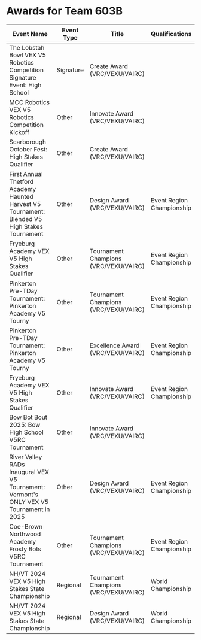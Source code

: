 # Awards for Team 603B

| Event Name | Event Type | Title | Qualifications |
|------------|------------|-------|----------------|
| The Lobstah Bowl VEX V5 Robotics Competition Signature Event: High School | Signature | Create Award (VRC/VEXU/VAIRC) |  |
| MCC Robotics VEX V5 Robotics Competition Kickoff | Other | Innovate Award (VRC/VEXU/VAIRC) |  |
| Scarborough October Fest: High Stakes Qualifier | Other | Create Award (VRC/VEXU/VAIRC) |  |
| First Annual Thetford Academy Haunted Harvest V5 Tournament: Blended V5 High Stakes Tournament | Other | Design Award (VRC/VEXU/VAIRC) | Event Region Championship |
| Fryeburg Academy VEX V5 High Stakes Qualifier | Other | Tournament Champions (VRC/VEXU/VAIRC) | Event Region Championship |
| Pinkerton Pre-TDay Tournament: Pinkerton Academy V5 Tourny | Other | Tournament Champions (VRC/VEXU/VAIRC) | Event Region Championship |
| Pinkerton Pre-TDay Tournament: Pinkerton Academy V5 Tourny | Other | Excellence Award (VRC/VEXU/VAIRC) | Event Region Championship |
| Fryeburg Academy VEX V5 High Stakes Qualifier | Other | Innovate Award (VRC/VEXU/VAIRC) | Event Region Championship |
| Bow Bot Bout 2025: Bow High School V5RC Tournament | Other | Innovate Award (VRC/VEXU/VAIRC) |  |
| River Valley RADs Inaugural VEX V5 Tournament: Vermont's ONLY VEX V5 Tournament in 2025 | Other | Design Award (VRC/VEXU/VAIRC) | Event Region Championship |
| Coe-Brown Northwood Academy Frosty Bots V5RC Tournament | Other | Tournament Champions (VRC/VEXU/VAIRC) | Event Region Championship |
| NH/VT 2024 VEX V5 High Stakes State Championship | Regional | Tournament Champions (VRC/VEXU/VAIRC) | World Championship |
| NH/VT 2024 VEX V5 High Stakes State Championship | Regional | Design Award (VRC/VEXU/VAIRC) | World Championship |
